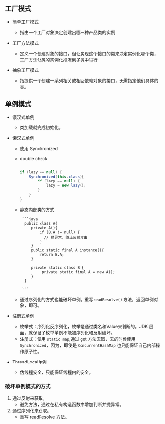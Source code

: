 
 
 ## 工厂模式
 
 - 简单工厂模式
    - 指由一个工厂对象决定创建出哪一种产品类的实例
 
 - 工厂方法模式
    - 定义一个创建对象的接口，但让实现这个接口的类来决定实例化哪个类，工厂方法让类的实例化推迟到子类中进行
 
 - 抽象工厂模式
    - 指提供一个创建一系列相关或相互依赖对象的接口，无需指定他们具体的类。
 
 
 ## 单例模式
 - 饿汉式单例
    - 类加载就完成初始化。
 - 懒汉式单例
 
    - 使用 Synchronized
    - double check
        ```java
        
        if (lazy == null) {
            Synchronized(this.class){
                if (lazy == null) {
                    lazy = new lazy();
                }
            }
        }
        
        ```
     - 静态内部类的方式
     
            ```java
             public class A{
                private A(){
                    if (B.A != null) {
                      // 抛异常，防止反射攻击
                    }
                }
                public static final A instance(){
                    return B.A;
                }
                
                private static class B {
                     private static final A = new A();
                }
             }
            
            ```
      - 通过序列化的方式也能破坏单例。重写`readResolve()` 方法，返回单例对象，即可。

 
 - 注册式单例
    - 枚举式：序列化反序列化，枚举是通过类名和Value来判断的。JDK 层面，就保证了枚举单例不能被序列化和反射破坏。
    - 注册式：使用 `static map`,通过 get 方法去取，去的时候使用 `Synchronized`，因为，即使是 `ConcurrentHashMap` 也只能保证自己内部操作原子性。
        
 
 - ThreadLocal单例
    - 伪线程安全，只能保证线程内的安全。
 
 
 ### 破坏单例模式的方式
 
 1. 通过反射来获取。 
    - 避免方法，通过在私有构造函数中增加判断并抛异常。
 2. 通过序列化来获取。
    - 重写 readResolve 方法。
 
 
 

 
 
 
 
 
 